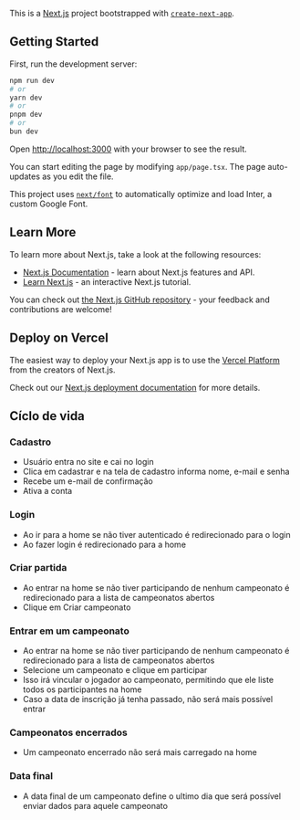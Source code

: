 This is a [Next.js](https://nextjs.org/) project bootstrapped with [`create-next-app`](https://github.com/vercel/next.js/tree/canary/packages/create-next-app).

## Getting Started

First, run the development server:

```bash
npm run dev
# or
yarn dev
# or
pnpm dev
# or
bun dev
```

Open [http://localhost:3000](http://localhost:3000) with your browser to see the result.

You can start editing the page by modifying `app/page.tsx`. The page auto-updates as you edit the file.

This project uses [`next/font`](https://nextjs.org/docs/basic-features/font-optimization) to automatically optimize and load Inter, a custom Google Font.

## Learn More

To learn more about Next.js, take a look at the following resources:

- [Next.js Documentation](https://nextjs.org/docs) - learn about Next.js features and API.
- [Learn Next.js](https://nextjs.org/learn) - an interactive Next.js tutorial.

You can check out [the Next.js GitHub repository](https://github.com/vercel/next.js/) - your feedback and contributions are welcome!

## Deploy on Vercel

The easiest way to deploy your Next.js app is to use the [Vercel Platform](https://vercel.com/new?utm_medium=default-template&filter=next.js&utm_source=create-next-app&utm_campaign=create-next-app-readme) from the creators of Next.js.

Check out our [Next.js deployment documentation](https://nextjs.org/docs/deployment) for more details.

## Cíclo de vida

### Cadastro

- Usuário entra no site e cai no login
- Clica em cadastrar e na tela de cadastro informa nome, e-mail e senha
- Recebe um e-mail de confirmação
- Ativa a conta

### Login

- Ao ir para a home se não tiver autenticado é redirecionado para o login
- Ao fazer login é redirecionado para a home

### Criar partida

- Ao entrar na home se não tiver participando de nenhum campeonato é redirecionado para a lista de campeonatos abertos
- Clique em Criar campeonato

### Entrar em um campeonato

- Ao entrar na home se não tiver participando de nenhum campeonato é redirecionado para a lista de campeonatos abertos
- Selecione um campeonato e clique em participar
- Isso irá vincular o jogador ao campeonato, permitindo que ele liste todos os participantes na home
- Caso a data de inscrição já tenha passado, não será mais possível entrar

### Campeonatos encerrados

- Um campeonato encerrado não será mais carregado na home

### Data final

- A data final de um campeonato define o ultimo dia que será possível enviar dados para aquele campeonato
